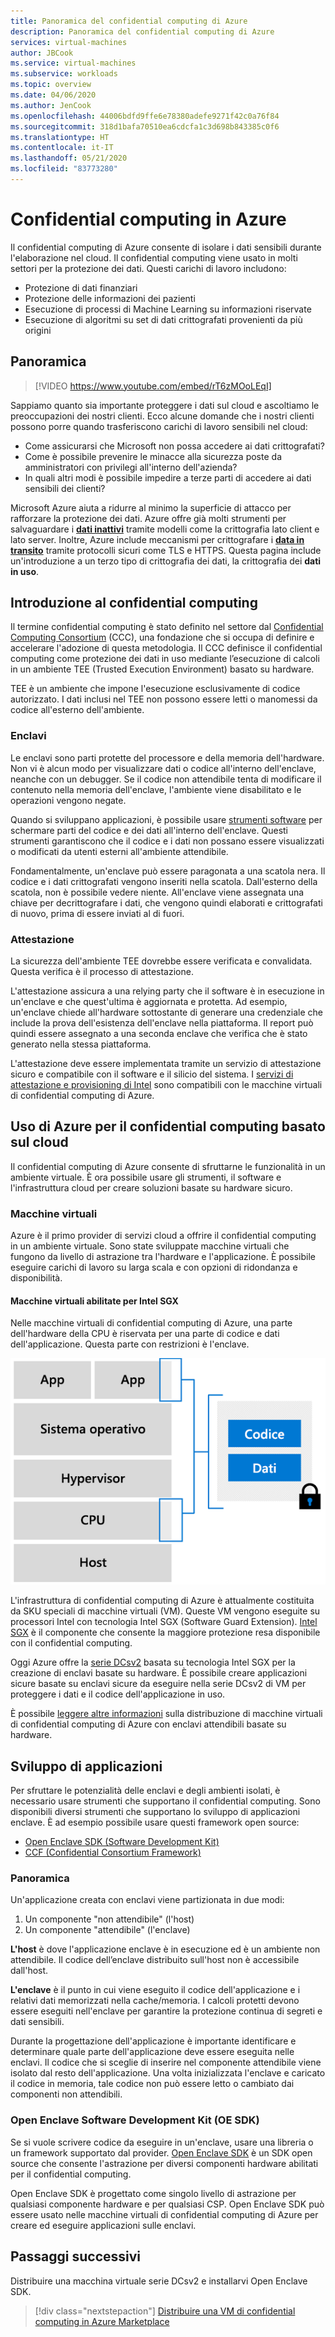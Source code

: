 ```yaml
---
title: Panoramica del confidential computing di Azure
description: Panoramica del confidential computing di Azure
services: virtual-machines
author: JBCook
ms.service: virtual-machines
ms.subservice: workloads
ms.topic: overview
ms.date: 04/06/2020
ms.author: JenCook
ms.openlocfilehash: 44006bdfd9ffe6e78380adefe9271f42c0a76f84
ms.sourcegitcommit: 318d1bafa70510ea6cdcfa1c3d698b843385c0f6
ms.translationtype: HT
ms.contentlocale: it-IT
ms.lasthandoff: 05/21/2020
ms.locfileid: "83773280"
---
```

# <a name="confidential-computing-on-azure"></a>Confidential computing in Azure

Il confidential computing di Azure consente di isolare i dati sensibili durante l'elaborazione nel cloud. Il confidential computing viene usato in molti settori per la protezione dei dati. Questi carichi di lavoro includono:

- Protezione di dati finanziari
- Protezione delle informazioni dei pazienti
- Esecuzione di processi di Machine Learning su informazioni riservate
- Esecuzione di algoritmi su set di dati crittografati provenienti da più origini


## <a name="overview"></a>Panoramica
<p><p>


> [!VIDEO https://www.youtube.com/embed/rT6zMOoLEqI]

Sappiamo quanto sia importante proteggere i dati sul cloud e ascoltiamo le preoccupazioni dei nostri clienti. Ecco alcune domande che i nostri clienti possono porre quando trasferiscono carichi di lavoro sensibili nel cloud: 

- Come assicurarsi che Microsoft non possa accedere ai dati crittografati?
- Come è possibile prevenire le minacce alla sicurezza poste da amministratori con privilegi all'interno dell'azienda?
- In quali altri modi è possibile impedire a terze parti di accedere ai dati sensibili dei clienti?

Microsoft Azure aiuta a ridurre al minimo la superficie di attacco per rafforzare la protezione dei dati. Azure offre già molti strumenti per salvaguardare i [**dati inattivi**](../security/fundamentals/encryption-atrest.md) tramite modelli come la crittografia lato client e lato server. Inoltre, Azure include meccanismi per crittografare i [**data in transito**](../security/fundamentals/data-encryption-best-practices.md#protect-data-in-transit) tramite protocolli sicuri come TLS e HTTPS. Questa pagina include un'introduzione a un terzo tipo di crittografia dei dati, la crittografia dei **dati in uso**.


## <a name="introduction-to-confidential-computing"></a>Introduzione al confidential computing <a id="intro to acc"></a>

Il termine confidential computing è stato definito nel settore dal [Confidential Computing Consortium](https://confidentialcomputing.io/) (CCC), una fondazione che si occupa di definire e accelerare l'adozione di questa metodologia. Il CCC definisce il confidential computing come protezione dei dati in uso mediante l’esecuzione di calcoli in un ambiente TEE (Trusted Execution Environment) basato su hardware.

TEE è un ambiente che impone l'esecuzione esclusivamente di codice autorizzato. I dati inclusi nel TEE non possono essere letti o manomessi da codice all'esterno dell'ambiente.

### <a name="enclaves"></a>Enclavi

Le enclavi sono parti protette del processore e della memoria dell'hardware. Non vi è alcun modo per visualizzare dati o codice all'interno dell'enclave, neanche con un debugger. Se il codice non attendibile tenta di modificare il contenuto nella memoria dell'enclave, l'ambiente viene disabilitato e le operazioni vengono negate.

Quando si sviluppano applicazioni, è possibile usare [strumenti software](#oe-sdk) per schermare parti del codice e dei dati all'interno dell'enclave. Questi strumenti garantiscono che il codice e i dati non possano essere visualizzati o modificati da utenti esterni all'ambiente attendibile. 

Fondamentalmente, un'enclave può essere paragonata a una scatola nera. Il codice e i dati crittografati vengono inseriti nella scatola. Dall'esterno della scatola, non è possibile vedere niente. All'enclave viene assegnata una chiave per decrittografare i dati, che vengono quindi elaborati e crittografati di nuovo, prima di essere inviati al di fuori.

### <a name="attestation"></a>Attestazione

La sicurezza dell'ambiente TEE dovrebbe essere verificata e convalidata. Questa verifica è il processo di attestazione. 

L'attestazione assicura a una relying party che il software è in esecuzione in un'enclave e che quest'ultima è aggiornata e protetta. Ad esempio, un'enclave chiede all'hardware sottostante di generare una credenziale che include la prova dell'esistenza dell'enclave nella piattaforma. Il report può quindi essere assegnato a una seconda enclave che verifica che è stato generato nella stessa piattaforma.

L'attestazione deve essere implementata tramite un servizio di attestazione sicuro e compatibile con il software e il silicio del sistema. I [servizi di attestazione e provisioning di Intel](https://software.intel.com/sgx/attestation-services) sono compatibili con le macchine virtuali di confidential computing di Azure.


## <a name="using-azure-for-cloud-based-confidential-computing"></a>Uso di Azure per il confidential computing basato sul cloud<a id="cc-on-azure"></a>

Il confidential computing di Azure consente di sfruttarne le funzionalità in un ambiente virtuale. È ora possibile usare gli strumenti, il software e l'infrastruttura cloud per creare soluzioni basate su hardware sicuro. 

### <a name="virtual-machines"></a>Macchine virtuali

Azure è il primo provider di servizi cloud a offrire il confidential computing in un ambiente virtuale. Sono state sviluppate macchine virtuali che fungono da livello di astrazione tra l'hardware e l'applicazione. È possibile eseguire carichi di lavoro su larga scala e con opzioni di ridondanza e disponibilità.  

#### <a name="intel-sgx-enabled-virtual-machines"></a>Macchine virtuali abilitate per Intel SGX

Nelle macchine virtuali di confidential computing di Azure, una parte dell'hardware della CPU è riservata per una parte di codice e dati dell'applicazione. Questa parte con restrizioni è l'enclave. 

![Modello di VM](media/overview/hardware-backed-enclave.png)

L'infrastruttura di confidential computing di Azure è attualmente costituita da SKU speciali di macchine virtuali (VM). Queste VM vengono eseguite su processori Intel con tecnologia Intel SGX (Software Guard Extension). [Intel SGX](https://intel.com/sgx) è il componente che consente la maggiore protezione resa disponibile con il confidential computing. 

Oggi Azure offre la [serie DCsv2](https://docs.microsoft.com/azure/virtual-machines/dcv2-series) basata su tecnologia Intel SGX per la creazione di enclavi basate su hardware. È possibile creare applicazioni sicure basate su enclavi sicure da eseguire nella serie DCsv2 di VM per proteggere i dati e il codice dell'applicazione in uso. 

È possibile [leggere altre informazioni](virtual-machine-solutions.md) sulla distribuzione di macchine virtuali di confidential computing di Azure con enclavi attendibili basate su hardware.

## <a name="application-development"></a>Sviluppo di applicazioni <a id="application-development"></a>

Per sfruttare le potenzialità delle enclavi e degli ambienti isolati, è necessario usare strumenti che supportano il confidential computing. Sono disponibili diversi strumenti che supportano lo sviluppo di applicazioni enclave. È ad esempio possibile usare questi framework open source: 

- [Open Enclave SDK (Software Development Kit)](https://github.com/openenclave/openenclave)
- [CCF (Confidential Consortium Framework)](https://github.com/Microsoft/CCF)

### <a name="overview"></a>Panoramica

Un'applicazione creata con enclavi viene partizionata in due modi:
1. Un componente "non attendibile" (l'host)
1. Un componente "attendibile" (l'enclave)

**L'host** è dove l'applicazione enclave è in esecuzione ed è un ambiente non attendibile. Il codice dell’enclave distribuito sull'host non è accessibile dall'host. 

**L'enclave** è il punto in cui viene eseguito il codice dell'applicazione e i relativi dati memorizzati nella cache/memoria. I calcoli protetti devono essere eseguiti nell'enclave per garantire la protezione continua di segreti e dati sensibili. 

Durante la progettazione dell'applicazione è importante identificare e determinare quale parte dell'applicazione deve essere eseguita nelle enclavi. Il codice che si sceglie di inserire nel componente attendibile viene isolato dal resto dell'applicazione. Una volta inizializzata l'enclave e caricato il codice in memoria, tale codice non può essere letto o cambiato dai componenti non attendibili. 

### <a name="open-enclave-software-development-kit-oe-sdk"></a>Open Enclave Software Development Kit (OE SDK) <a id="oe-sdk"></a>

Se si vuole scrivere codice da eseguire in un'enclave, usare una libreria o un framework supportato dal provider. [Open Enclave SDK](https://github.com/openenclave/openenclave) è un SDK open source che consente l'astrazione per diversi componenti hardware abilitati per il confidential computing. 

Open Enclave SDK è progettato come singolo livello di astrazione per qualsiasi componente hardware e per qualsiasi CSP. Open Enclave SDK può essere usato nelle macchine virtuali di confidential computing di Azure per creare ed eseguire applicazioni sulle enclavi.

## <a name="next-steps"></a>Passaggi successivi

Distribuire una macchina virtuale serie DCsv2 e installarvi Open Enclave SDK.

> [!div class="nextstepaction"]
> [Distribuire una VM di confidential computing in Azure Marketplace](quick-create-marketplace.md)